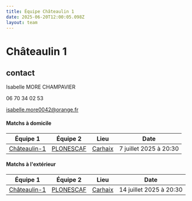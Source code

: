```yaml
---
title: Équipe Châteaulin 1
date: 2025-06-20T12:00:05.098Z
layout: team
---
```


# Châteaulin 1



## contact 

 Isabelle MORE CHAMPAVIER

 06 70 34 02 53

isabelle.more0042@orange.fr

#### Matchs à domicile

| Équipe 1 | Équipe 2 | Lieu | Date |
|----------|----------|------|------|
| [Châteaulin-1](/teams/Châteaulin-1) | [PLONESCAF](/teams/PLONESCAF) | [Carhaix](/stades/Carhaix) | 7 juillet 2025 à 20:30 |

#### Matchs à l'extérieur

| Équipe 1 | Équipe 2 | Lieu | Date |
|----------|----------|------|------|
| [Châteaulin-1](/teams/Châteaulin-1) | [PLONESCAF](/teams/PLONESCAF) | [Carhaix](/stades/Carhaix) | 14 juillet 2025 à 20:30 |

